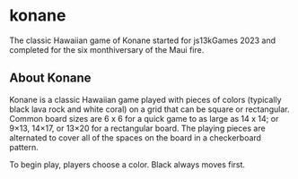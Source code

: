 # konane
The classic Hawaiian game of Konane started for js13kGames 2023 and completed for the six monthiversary of the Maui fire.

## About Konane
Konane is a classic Hawaiian game played with pieces of colors (typically black lava rock and white coral) on a grid that can be square or rectangular. Common board sizes are 6 x 6 for a quick game to as large as 14 x 14; or 9×13, 14×17, or 13×20 for a rectangular board. The playing pieces are alternated to cover all of the spaces on the board in a checkerboard pattern.

To begin play, players choose a color. Black always moves first. 